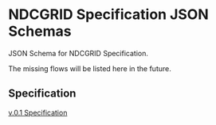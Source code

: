 # NDCGRID Specification JSON Schemas

JSON Schema for NDCGRID Specification.

The missing flows will be listed here in the future.

## Specification

[v.0.1 Specification](0.1.md)
